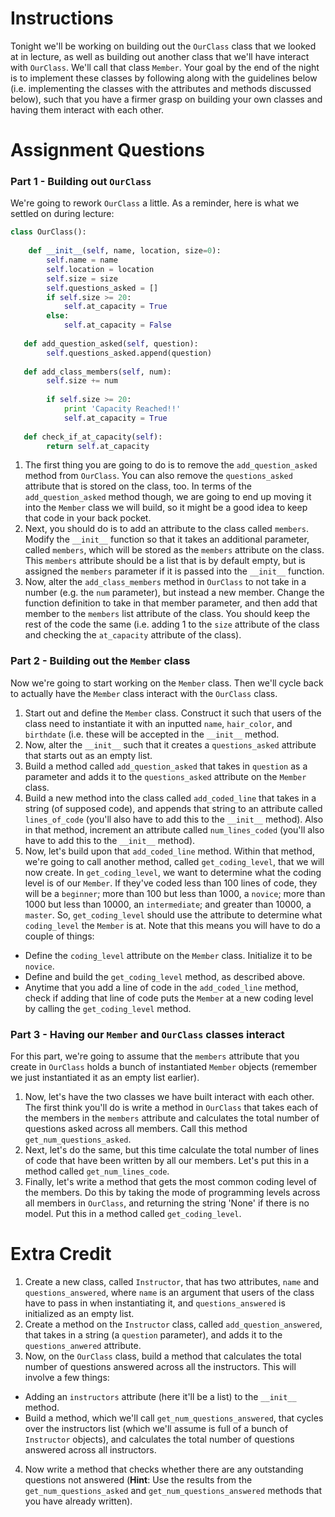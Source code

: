 # Instructions

Tonight we'll be working on building out the `OurClass` class that we looked at in lecture, as well as building out another class that we'll have interact with `OurClass`. We'll call that class `Member`. Your goal by the end of the night is to implement these classes by following along with the guidelines below (i.e. implementing the classes with the attributes and methods discussed below), such that you have a firmer grasp on building your own classes and having them interact with each other.  

# Assignment Questions

### Part 1 - Building out `OurClass`

We're going to rework `OurClass` a little. As a reminder, here is what we settled on during lecture: 

```python
class OurClass(): 
    
    def __init__(self, name, location, size=0): 
        self.name = name
        self.location = location
        self.size = size
        self.questions_asked = []
        if self.size >= 20: 
            self.at_capacity = True
        else: 
            self.at_capacity = False
   
   def add_question_asked(self, question): 
        self.questions_asked.append(question)
        
   def add_class_members(self, num): 
        self.size += num
    
        if self.size >= 20: 
            print 'Capacity Reached!!'
            self.at_capacity = True
    
   def check_if_at_capacity(self): 
        return self.at_capacity
``` 

1. The first thing you are going to do is to remove the `add_question_asked` method from `OurClass`. You can also remove the `questions_asked` attribute that is stored on the class, too. In terms of the `add_question_asked` method though, we are going to end up moving it into the `Member` class we will build, so it might be a good idea to keep that code in your back pocket.  
2. Next, you should do is to add an attribute to the class called `members`. Modify the `__init__` function so that it takes an additional parameter, called `members`, which will be stored as the `members` attribute on the class. This `members` attribute should be a list that is by default empty, but is assigned the `members` parameter if it is passed into the `__init__` function.  
3. Now, alter the `add_class_members` method in `OurClass` to not take in a number (e.g. the `num` parameter), but instead a new member. Change the function definition to take in that member parameter, and then add that member to the `members` list attribute of the class. You should keep the rest of the code the same (i.e. adding 1 to the `size` attribute of the class and checking the `at_capacity` attribute of the class).  

### Part 2 - Building out the `Member` class

Now we're going to start working on the `Member` class. Then we'll cycle back to actually have the `Member` class interact with the `OurClass` class.

1. Start out and define the `Member` class. Construct it such that users of the class need to instantiate it with an inputted `name`, `hair_color`, and `birthdate` (i.e. these will be accepted in the `__init__` method.  
2. Now, alter the `__init__` such that it creates a `questions_asked` attribute that starts out as an empty list.  
3. Build a method called `add_question_asked` that takes in `question` as a parameter and adds it to the `questions_asked` attribute on the `Member` class.  
4. Build a new method into the class called `add_coded_line` that takes in a string (of supposed code), and appends that string to an attribute called `lines_of_code` (you'll also have to add this to the `__init__` method). Also in that method, increment an attribute called `num_lines_coded` (you'll also have to add this to the `__init__` method). 
5. Now, let's build upon that `add_coded_line` method. Within that method, we're going to call another method, called `get_coding_level`, that we will now create. In `get_coding_level`, we want to determine what the coding level is of our `Member`. If they've coded less than 100 lines of code, they will be a `beginner`; more than 100 but less than 1000, a `novice`; more than 1000 but less than 10000, an `intermediate`; and greater than 10000, a `master`. So, `get_coding_level` should use the attribute to determine what `coding_level` the `Member` is at. Note that this means you will have to do a couple of things: 

* Define the `coding_level` attribute on the `Member` class. Initialize it to be `novice`. 
* Define and build the `get_coding_level` method, as described above. 
* Anytime that you add a line of code in the `add_coded_line` method, check if adding that line of code puts the `Member` at a new coding level by calling the `get_coding_level` method.  

### Part 3 - Having our `Member` and `OurClass` classes interact 

For this part, we're going to assume that the `members` attribute that you create in `OurClass` holds a bunch of instantiated `Member` objects (remember we just instantiated it as an empty list earlier). 

1. Now, let's have the two classes we have built interact with each other. The first think you'll do is write a method in `OurClass` that takes each of the members in the `members` attribute and calculates the total number of questions asked across all members. Call this method `get_num_questions_asked`. 
2. Next, let's do the same, but this time calculate the total number of lines of code that have been written by all our members. Let's put this in a method called `get_num_lines_code`.
3. Finally, let's write a method that gets the most common coding level of the members. Do this by taking the mode of programming levels across all members in `OurClass`, and returning the string 'None' if there is no model. Put this in a method called `get_coding_level`. 

# Extra Credit

1. Create a new class, called `Instructor`, that has two attributes, `name` and `questions_answered`, where `name` is an argument that users of the class have to pass in when instantiating it, and `questions_answered` is initialized as an empty list.  
2. Create a method on the `Instructor` class, called `add_question_answered`, that takes in a string (a `question` parameter), and adds it to the `questions_anwered` attribute. 
3. Now, on the `OurClass` class, build a method that calculates the total number of questions answered across all the instructors. This will involve a few things: 

* Adding an `instructors` attribute (here it'll be a list) to the `__init__` method. 
* Build a method, which we'll call `get_num_questions_answered`, that cycles over the instructors list (which we'll assume is full of a bunch of `Instructor` objects), and calculates the total number of questions answered across all instructors. 

4. Now write a method that checks whether there are any outstanding questions not answered (**Hint**: Use the results from the `get_num_questions_asked` and `get_num_questions_answered` methods that you have already written). 
